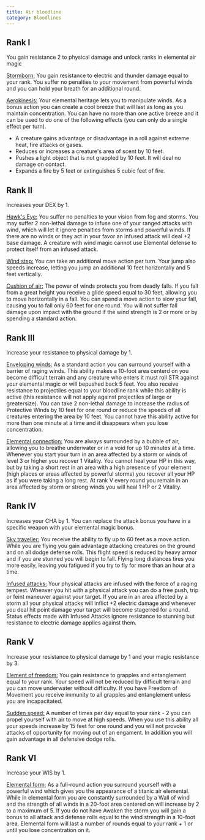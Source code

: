 ```yaml
---
title: Air bloodline
category: Bloodlines
---
```


## Rank I

You gain resistance 2 to physical damage and unlock ranks in elemental air magic

<u>Stormborn:</u> You gain resistance to electric and thunder damage equal to your rank. You suffer no penalties to your movement from powerful winds and you can hold your breath for an additional round.

<u>Aerokinesis:</u> Your elemental heritage lets you to manipulate winds. As a bonus action you can create a cool breeze that will last as long as you maintain concentration. You can have no more than one active breeze and it can be used to do one of the following effects (you can only do a single effect per turn).

- A creature gains advantage or disadvantage in a roll against extreme heat, fire attacks or gases.
- Reduces or increases a creature's area of scent by 10 feet. 
- Pushes a light object that is not grappled by 10 feet. It will deal no damage on contact.
- Expands a fire by 5 feet or extinguishes 5 cubic feet of fire.

## Rank II

Increases your DEX by 1.

<u>Hawk's Eye:</u> You suffer no penalties to your vision from fog and storms. You may suffer 2 non-lethal damage to infuse one of your ranged attacks with wind, which will let it ignore penalties from storms and powerful winds. If there are no winds or they act in your favor an infused attack will deal +2 base damage. A creature with wind magic cannot use Elemental defense to protect itself from an infused attack.

<u>Wind step:</u> You can take an additional move action per turn. Your jump also speeds increase, letting you jump an additional 10 feet horizontally and 5 feet vertically. 

<u>Cushion of air:</u> The power of winds protects you from deadly falls. If you fall from a great height you receive a glide speed equal to 30 feet, allowing you to move horizontally in a fall. You can spend a move action to slow your fall, causing you to fall only 60 feet for one round. You will not suffer fall damage upon impact with the ground if the wind strength is 2 or more or by spending a standard action.

## Rank III 

Increase your resistance to physical damage by 1.

<u>Enveloping winds:</u> As a standard action you can surround yourself with a barrier of raging winds. This ability makes a 10-foot area centerd on you become difficult terrain and any creature who enters it must roll STR against your elemental magic or will bepushed back 5 feet. You also receive resistance to projectiles equal to your bloodline rank while this ability is active (this resistance will not apply against projectiles of large or greatersize). You can take 2 non-lethal damage to increase the radius of Protective Winds by 10 feet for one round or reduce the speeds of all creatures entering the area by 10 feet. You cannot have this ability active for more than one minute at a time and it disappears when you lose concentration. 

<u>Elemental connection:</u> You are always surrounded by a bubble of air, allowing you to breathe underwater or in a void for up 10 minutes at a time. Whenever you start your turn in an area affected by a storm or winds of level 3 or higher you recover 1 Vitality. You cannot heal your HP in this way, but by taking a short rest in an area with a high presence of your element (high places or areas affected by powerful storms) you recover all your HP as if you were taking a long rest. At rank V every round you remain in an area affected by storm or strong winds you will heal 1 HP or 2 Vitality.

## Rank IV 

Increases your CHA by 1. You can replace the attack bonus you have in a specific weapon with your elemental magic bonus.

<u>Sky traveller:</u> You receive the ability to fly up to 60 feet as a move action. While you are flying you gain advantage attacking creatures on the ground and on all dodge defense rolls. This flight speed is reduced by heavy armor and if you are stunned you will begin to fall. Flying long distances tires you more easily, leaving you fatigued if you try to fly for more than an hour at a time.

<u>Infused attacks:</u> Your physical attacks are infused with the force of a raging tempest. Whenver you hit with a physical attack you can do a free push, trip or feint maneuver against your target. If you are in an area affected by a storm all your physical attacks will inflict +2 electric damage and whenever you deal hit point damage your target will become stagerred for a round.  Status effects made with Infused Attacks ignore resistance to stunning but resistance to electric damage applies against them.

## Rank V 

Increase your resistance to physical damage by 1 and your magic resistance by 3.

<u>Element of freedom:</u> You gain resistance to grapples and entanglement equal to your rank. Your speed will not be reduced by difficult terrain and you can move underwater without difficulty. If you have Freedom of Movement you receive immunity to all grapples and entanglement unless you are incapacitated.

<u>Sudden speed:</u> A number of times per day equal to your rank - 2 you can propel yourself with air to move at high speeds. When you use this ability all your speeds increase by 15 feet for one round and you will not provoke attacks of opportunity for moving out of an engament. In addition you will gain advantage in all defensive dodge rolls.

## Rank VI

Increase your WIS by 1.

<u>Elemental form:</u> As a full-round action you surround yourself with a powerful wind which gives you the appearance of a titanic air elemental. While in elemental form you are constantly surrounded by a Wall of wind and the strength of all winds in a 20-foot area centered on will increase by 2 to a maximum of 5. If you do not have Awaken the storm you will gain a bonus to all attack and defense rolls equal to the wind strength in a 10-foot area. Elemental form will last a number of rounds equal to your rank + 1 or until you lose concentration on it.


